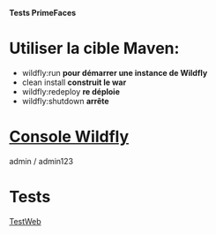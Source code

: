
__Tests PrimeFaces__

# Utiliser la cible Maven:
- wildfly:run       __pour démarrer une instance de Wildfly__
- clean install     __construit le war__
- wildfly:redeploy  __re déploie__
- wildfly:shutdown  __arrête__

# [Console Wildfly](http://127.0.0.1:9990)

admin / admin123

# Tests

[TestWeb](http://127.0.0.1:8080/TestWeb-0.0.1-SNAPSHOT)

